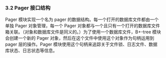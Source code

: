 ### 3.2 Pager 接口结构

Pager 模块实现一个名为 pager 的数据结构。每一个打开的数据库文件都由一个单独 Pager 对象管理，每一个 Pager 对象都与一个且只有一个打开的数据库文件箱关联。（对象和数据库文件是同义的。）为了使用一个数据库文件，B+-tree 模块会创建一个新的 Pager 对象，然后在这个文件中使用这个对象作为句柄运用到 pager 层的操作。Pager 模块使用这个句柄来追踪关于文件锁、日志文件、数据库状态、日志状态等信息。


